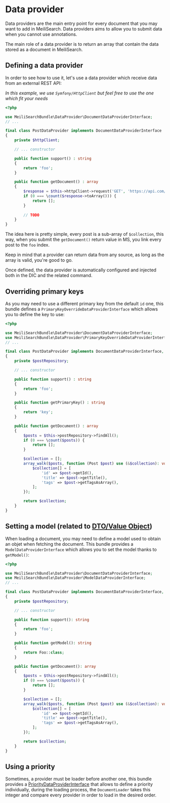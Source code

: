 # Data provider

Data providers are the main entry point for every document that you may want to add in MeiliSearch.
Data providers aims to allow you to submit data when you cannot use annotations.

The main role of a data provider is to return an array that contain the data stored as a document in MeiliSearch.

## Defining a data provider

In order to see how to use it, let's use a data provider which receive data from an external REST API:

_In this example, we use `Symfony/HttpClient` but feel free to use the one which fit your needs_

```php
<?php

use MeiliSearchBundle\DataProvider\DocumentDataProviderInterface;
// ...

final class PostDataProvider implements DocumentDataProviderInterface
{
    private $httpClient;

    // ... constructor

    public function support() : string
    {
        return 'foo';
    }

    public function getDocument() : array
    {
        $response = $this->httpClient->request('GET', 'https://api.com/posts');
        if (0 === \count($response->toArray())) {
            return [];
        }
        
        // TODO
    }
}
``` 

The idea here is pretty simple, every post is a sub-array of `$collection`, this way,
when you submit the `getDocument()` return value in MS, you link every post to the `foo` index.

Keep in mind that a provider can return data from any source, as long as the array is valid, you're good to go.

Once defined, the data provider is automatically configured and injected both in the DIC and the related command.

## Overriding primary keys

As you may need to use a different primary key from the default `id` one, this bundle defines a `PrimaryKeyOverrideDataProviderInterface`
which allows you to define the key to use: 

```php
<?php

use MeiliSearchBundle\DataProvider\DocumentDataProviderInterface;
use MeiliSearchBundle\DataProvider\PrimaryKeyOverrideDataProviderInterface;
// ...

final class PostDataProvider implements DocumentDataProviderInterface, PrimaryKeyOverrideDataProviderInterface
{
    private $postRepository;

    // ... constructor

    public function support() : string
    {
        return 'foo';
    }

    public function getPrimaryKey() : string
    {
        return 'key';
    }

    public function getDocument() : array
    {
        $posts = $this->postRepository->findAll();
        if (0 === \count($posts)) {
            return [];
        }

        $collection = [];
        array_walk($posts, function (Post $post) use (&$collection): void {
            $collection[] = [
                'id' => $post->getId(),
                'title' => $post->getTitle(),
                'tags' => $post->getTagsAsArray(),
            ];
        });

        return $collection;
    }
}
```

## Setting a model (related to [DTO/Value Object](dto.md))

When loading a document, you may need to define a model used to obtain an objet when fetching the document.
This bundle provides a `ModelDataProviderInterface` which allows you to set the model thanks to `getModel()`: 

```php
<?php

use MeiliSearchBundle\DataProvider\DocumentDataProviderInterface;
use MeiliSearchBundle\DataProvider\ModelDataProviderInterface;
// ...

final class PostDataProvider implements DocumentDataProviderInterface, ModelDataProviderInterface
{
    private $postRepository;

    // ... constructor

    public function support(): string
    {
        return 'foo';
    }

    public function getModel(): string
    {
        return Foo::class;
    }

    public function getDocument(): array
    {
        $posts = $this->postRepository->findAll();
        if (0 === \count($posts)) {
            return [];
        }

        $collection = [];
        array_walk($posts, function (Post $post) use (&$collection): void {
            $collection[] = [
                'id' => $post->getId(),
                'title' => $post->getTitle(),
                'tags' => $post->getTagsAsArray(),
            ];
        });

        return $collection;
    }
}
```

## Using a priority

Sometimes, a provider must be loader before another one, 
this bundle provides a [PriorityDataProviderInterface](../src/DataProvider/PriorityDataProviderInterface.php)
that allows to define a priority individually, during the loading process, 
the `DocumentLoader` takes this integer and compare every provider in order to load in the desired order.
